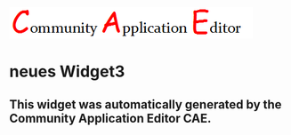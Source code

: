 ![CAE](https://github.com/cae-development/frontendComponent-neues-Widget3/blob/gh-pages/img/logo.png)  

neues Widget3
===================


This widget was automatically generated by the Community Application Editor CAE.  
---------------
